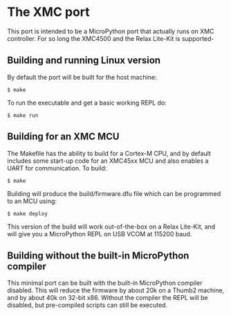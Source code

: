 # The XMC port

This port is intended to be a MicroPython port that actually runs on XMC controller.
For so long the XMC4500 and the Relax Lite-Kit is supported-

## Building and running Linux version

By default the port will be built for the host machine:

    $ make

To run the executable and get a basic working REPL do:

    $ make run

## Building for an XMC MCU

The Makefile has the ability to build for a Cortex-M CPU, and by default
includes some start-up code for an XMC45xx MCU and also enables a UART
for communication.  To build:

    $ make

Building will produce the build/firmware.dfu file which can be programmed
to an MCU using:

    $ make deploy

This version of the build will work out-of-the-box on a Relax Lite-Kit, 
and will give you a MicroPython REPL on USB VCOM at 115200
baud.

## Building without the built-in MicroPython compiler

This minimal port can be built with the built-in MicroPython compiler
disabled.  This will reduce the firmware by about 20k on a Thumb2 machine,
and by about 40k on 32-bit x86.  Without the compiler the REPL will be
disabled, but pre-compiled scripts can still be executed.

